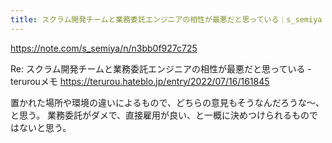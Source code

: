 ```yaml
---
title: スクラム開発チームと業務委託エンジニアの相性が最悪だと思っている｜s_semiya｜note
---
```


https://note.com/s_semiya/n/n3bb0f927c725

Re: スクラム開発チームと業務委託エンジニアの相性が最悪だと思っている - terurouメモ
https://terurou.hateblo.jp/entry/2022/07/16/161845

置かれた場所や環境の違いによるもので、どちらの意見もそうなんだろうな〜、と思う。
業務委託がダメで、直接雇用が良い、と一概に決めつけられるものではないと思う。
